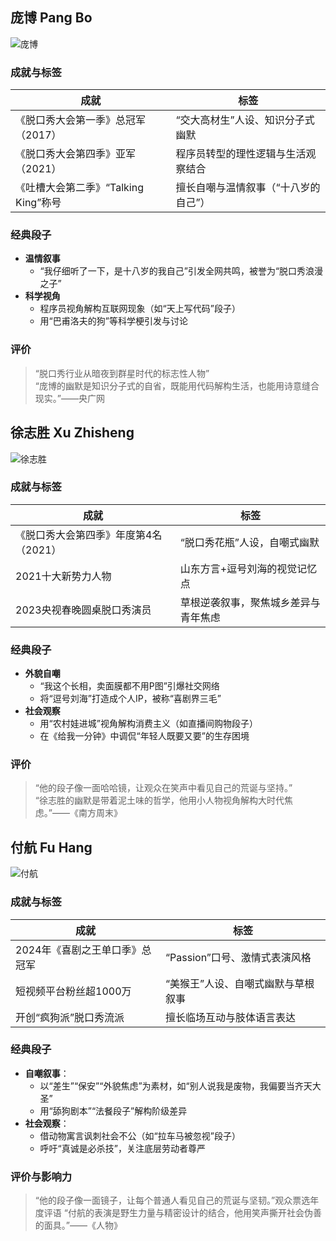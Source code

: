 ## 庞博 Pang Bo
![庞博](https://p0.itc.cn/q_70/images03/20211014/6a30c38da8a54a92917bc4679ca74e50.png "可选标题")
### **成就与标签**
| **成就** | **标签** |
| ----- | ----- | 
| 《脱口秀大会第一季》总冠军（2017） | “交大高材生”人设、知识分子式幽默 |
| 《脱口秀大会第四季》亚军（2021） | 程序员转型的理性逻辑与生活观察结合 |
|  《吐槽大会第二季》“Talking King”称号  |  擅长自嘲与温情叙事（“十八岁的自己”）|
 	
### 经典段子
   - **温情叙事**
     - “我仔细听了一下，是十八岁的我自己”引发全网共鸣，被誉为“脱口秀浪漫之子” <br>
   - **科学视角**
     - 程序员视角解构互联网现象（如“天上写代码”段子） <br>
     - 用“巴甫洛夫的狗”等科学梗引发与讨论 

### **评价**<br>
>“脱口秀行业从暗夜到群星时代的标志性人物” <br>
>“庞博的幽默是知识分子式的自省，既能用代码解构生活，也能用诗意缝合现实。”——央广网

## 徐志胜 Xu Zhisheng  
![徐志胜](https://p9.itc.cn/images01/20220804/19b54237c62b4418a26942ca9ff19a7a.jpeg "可选标题")
### **成就与标签**  
| **成就**                              | **标签**                       |
| ------------------------------------- | ------------------------------------ |
| 《脱口秀大会第四季》年度第4名（2021） | “脱口秀花瓶”人设，自嘲式幽默         |
| 2021十大新势力人物                    | 山东方言+逗号刘海的视觉记忆点        |
| 2023央视春晚圆桌脱口秀演员            | 草根逆袭叙事，聚焦城乡差异与青年焦虑 |

### 经典段子  
   - **外貌自嘲**  
     - “我这个长相，卖面膜都不用P图”引爆社交网络 
     - 将“逗号刘海”打造成个人IP，被称“喜剧界三毛”
   - **社会观察** 
     - 用“农村娃进城”视角解构消费主义（如直播间购物段子） 
     - 在《给我一分钟》中调侃“年轻人既要又要”的生存困境 

### **评价**  
> “他的段子像一面哈哈镜，让观众在笑声中看见自己的荒诞与坚持。” <br>
> “徐志胜的幽默是带着泥土味的哲学，他用小人物视角解构大时代焦虑。”——《南方周末》

## 付航 Fu Hang  
![付航](https://pmo0e3135a1f-pic10.websiteonline.cn/upload/vwbg.jpg "可选标题")
### **成就与标签**  
| **成就**      | **标签**                     |
| -------------------- | --------------------- |
| 2024年《喜剧之王单口季》总冠军 | “Passion”口号、激情式表演风格      |
| 短视频平台粉丝超1000万         | “美猴王”人设、自嘲式幽默与草根叙事 |
| 开创“疯狗派”脱口秀流派    | 擅长临场互动与肢体语言表达         |

### **经典段子**  
   - **自嘲叙事**：  
     - 以“差生”“保安”“外貌焦虑”为素材，如“别人说我是废物，我偏要当齐天大圣”
     - 用“舔狗剧本”“法餐段子”解构阶级差异 
   - **社会观察**：  
     - 借动物寓言讽刺社会不公（如“拉车马被忽视”段子）  
     - 呼吁“真诚是必杀技”，关注底层劳动者尊严

### **评价与影响力**  
> “他的段子像一面镜子，让每个普通人看见自己的荒诞与坚韧。”观众票选年度评语
> “付航的表演是野生力量与精密设计的结合，他用笑声撕开社会伪善的面具。”——《人物》  
